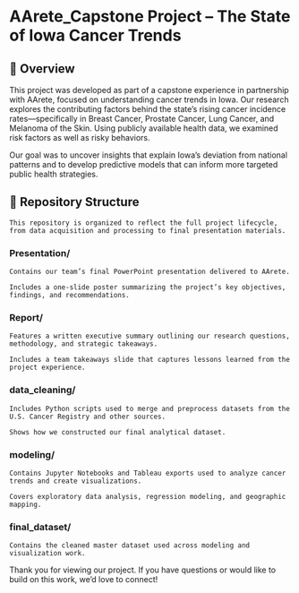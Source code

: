 # AArete_Capstone Project – The State of Iowa Cancer Trends

## 📝 Overview

This project was developed as part of a capstone experience in partnership with AArete, focused on understanding cancer trends in Iowa. Our research explores the contributing factors behind the state’s rising cancer incidence rates—specifically in Breast Cancer, Prostate Cancer, Lung Cancer, and Melanoma of the Skin. Using publicly available health data, we examined risk factors as well as risky behaviors.

Our goal was to uncover insights that explain Iowa’s deviation from national patterns and to develop predictive models that can inform more targeted public health strategies.

## 📁 Repository Structure

    This repository is organized to reflect the full project lifecycle, from data acquisition and processing to final presentation materials.

### Presentation/

    Contains our team’s final PowerPoint presentation delivered to AArete.

    Includes a one-slide poster summarizing the project’s key objectives, findings, and recommendations.

### Report/

    Features a written executive summary outlining our research questions, methodology, and strategic takeaways.

    Includes a team takeaways slide that captures lessons learned from the project experience.

### data_cleaning/

    Includes Python scripts used to merge and preprocess datasets from the U.S. Cancer Registry and other sources.

    Shows how we constructed our final analytical dataset.

### modeling/

    Contains Jupyter Notebooks and Tableau exports used to analyze cancer trends and create visualizations.

    Covers exploratory data analysis, regression modeling, and geographic mapping.

### final_dataset/

    Contains the cleaned master dataset used across modeling and visualization work.

Thank you for viewing our project. If you have questions or would like to build on this work, we’d love to connect!
